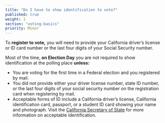 ```yaml
---
title: "Do I have to show identification to vote?"
published: true
weight: 1
section: "voting-basics"
priority: Minor
---
```


To **register to vote,** you will need to provide your California driver’s license or ID card number or the last four digits of your Social Security number.  

Most of the time, **on Election Day** you are not required to show identification at the polling place  **unless:**
- You are voting for the first time in a Federal election and you registered by mail. 
- You did not provide either your driver license number, state ID number, or the last four digits of your social security number on the registration card when registering by mail.
- Acceptable forms of ID include a California driver’s license, California identification card, passport, or a student ID card showing your name and photograph. Visit the [California Secretary of State](http://www.sos.ca.gov/elections/voting-resources/voting-california/what-bring/) for more information on acceptable identification.
